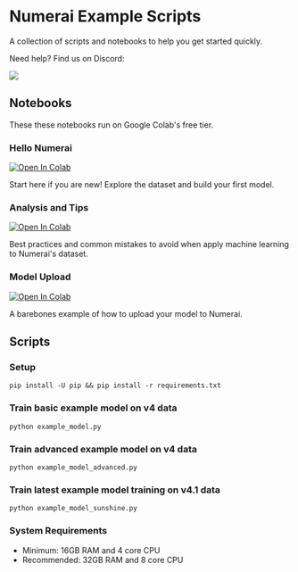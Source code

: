 # Numerai Example Scripts

A collection of scripts and notebooks to help you get started quickly. 

Need help? Find us on Discord:

[![](https://dcbadge.vercel.app/api/server/numerai)](https://discord.gg/numerai)


## Notebooks 

These these notebooks run on Google Colab's free tier.

### Hello Numerai
<a target="_blank" href="https://colab.research.google.com/github/numerai/hello-numerai/blob/master/hello_numerai.ipynb">
  <img src="https://colab.research.google.com/assets/colab-badge.svg" alt="Open In Colab"/>
</a>

Start here if you are new! Explore the dataset and build your first model. 
 
### Analysis and Tips
<a target="_blank" href="https://colab.research.google.com/github/numerai/hello-numerai/blob/master/analysis_and_tips.ipynb">
  <img src="https://colab.research.google.com/assets/colab-badge.svg" alt="Open In Colab"/>
</a>

Best practices and common mistakes to avoid when apply machine learning to Numerai's dataset.

### Model Upload
<a target="_blank" href="https://colab.research.google.com/github/numerai/hello-numerai/blob/master/model_upload.ipynb">
  <img src="https://colab.research.google.com/assets/colab-badge.svg" alt="Open In Colab"/>
</a>

A barebones example of how to upload your model to Numerai.


## Scripts
### Setup
```
pip install -U pip && pip install -r requirements.txt
```

### Train basic example model on v4 data
```
python example_model.py
```

### Train advanced example model on v4 data 
```
python example_model_advanced.py
```

### Train latest example model training on v4.1 data 
```
python example_model_sunshine.py
```

### System Requirements
- Minimum: 16GB RAM and 4 core CPU
- Recommended: 32GB RAM and 8 core CPU